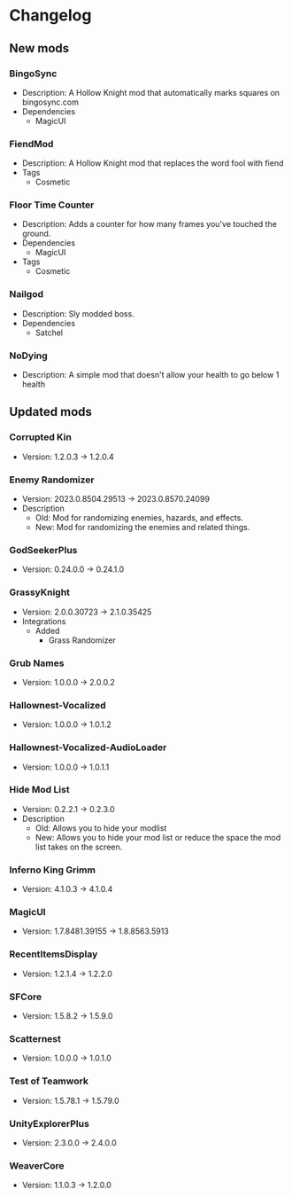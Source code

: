 # Changelog


## New mods

### BingoSync

- Description: A Hollow Knight mod that automatically marks squares on bingosync.com
- Dependencies
  + MagicUI

### FiendMod

- Description: A Hollow Knight mod that replaces the word fool with fiend
- Tags
  + Cosmetic

### Floor Time Counter

- Description: Adds a counter for how many frames you&#x27;ve touched the ground.
- Dependencies
  + MagicUI
- Tags
  + Cosmetic

### Nailgod

- Description: Sly modded boss.
- Dependencies
  + Satchel

### NoDying

- Description: A simple mod that doesn&#x27;t allow your health to go below 1 health


## Updated mods

### Corrupted Kin

- Version: 1.2.0.3 -> 1.2.0.4

### Enemy Randomizer

- Version: 2023.0.8504.29513 -> 2023.0.8570.24099
- Description
  + Old: Mod for randomizing enemies, hazards, and effects.
  + New: Mod for randomizing the enemies and related things.

### GodSeekerPlus

- Version: 0.24.0.0 -> 0.24.1.0

### GrassyKnight

- Version: 2.0.0.30723 -> 2.1.0.35425
- Integrations
  + Added
    - Grass Randomizer

### Grub Names

- Version: 1.0.0.0 -> 2.0.0.2

### Hallownest-Vocalized

- Version: 1.0.0.0 -> 1.0.1.2

### Hallownest-Vocalized-AudioLoader

- Version: 1.0.0.0 -> 1.0.1.1

### Hide Mod List

- Version: 0.2.2.1 -> 0.2.3.0
- Description
  + Old: Allows you to hide your modlist
  + New: Allows you to hide your mod list or reduce the space the mod list takes on the screen.

### Inferno King Grimm

- Version: 4.1.0.3 -> 4.1.0.4

### MagicUI

- Version: 1.7.8481.39155 -> 1.8.8563.5913

### RecentItemsDisplay

- Version: 1.2.1.4 -> 1.2.2.0

### SFCore

- Version: 1.5.8.2 -> 1.5.9.0

### Scatternest

- Version: 1.0.0.0 -> 1.0.1.0

### Test of Teamwork

- Version: 1.5.78.1 -> 1.5.79.0

### UnityExplorerPlus

- Version: 2.3.0.0 -> 2.4.0.0

### WeaverCore

- Version: 1.1.0.3 -> 1.2.0.0

